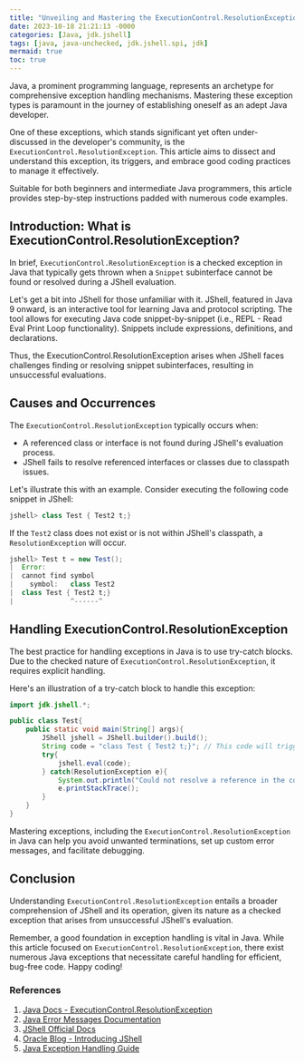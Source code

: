 ```yaml
---
title: "Unveiling and Mastering the ExecutionControl.ResolutionException in Java"
date: 2023-10-18 21:21:13 -0000
categories: [Java, jdk.jshell]
tags: [java, java-unchecked, jdk.jshell.spi, jdk]
mermaid: true
toc: true
---
```



Java, a prominent programming language, represents an archetype for comprehensive exception handling mechanisms. Mastering these exception types is paramount in the journey of establishing oneself as an adept Java developer.

One of these exceptions, which stands significant yet often under-discussed in the developer's community, is the `ExecutionControl.ResolutionException`. This article aims to dissect and understand this exception, its triggers, and embrace good coding practices to manage it effectively.

Suitable for both beginners and intermediate Java programmers, this article provides step-by-step instructions padded with numerous code examples.

## Introduction: What is ExecutionControl.ResolutionException?

In brief, `ExecutionControl.ResolutionException` is a checked exception in Java that typically gets thrown when a `Snippet` subinterface cannot be found or resolved during a JShell evaluation.

Let's get a bit into JShell for those unfamiliar with it. JShell, featured in Java 9 onward, is an interactive tool for learning Java and protocol scripting. The tool allows for executing Java code snippet-by-snippet (i.e., REPL - Read Eval Print Loop functionality). Snippets include expressions, definitions, and declarations. 

Thus, the ExecutionControl.ResolutionException arises when JShell faces challenges finding or resolving snippet subinterfaces, resulting in unsuccessful evaluations.

## Causes and Occurrences

The `ExecutionControl.ResolutionException` typically occurs when:

- A referenced class or interface is not found during JShell's evaluation process.
- JShell fails to resolve referenced interfaces or classes due to classpath issues.

Let's illustrate this with an example. Consider executing the following code snippet in JShell:

```java
jshell> class Test { Test2 t;}
```

If the `Test2` class does not exist or is not within JShell's classpath, a `ResolutionException` will occur.

```java
jshell> Test t = new Test();
|  Error:
|  cannot find symbol
|    symbol:   class Test2
|  class Test { Test2 t;}
|              ^------^
```

## Handling ExecutionControl.ResolutionException

The best practice for handling exceptions in Java is to use try-catch blocks. Due to the checked nature of `ExecutionControl.ResolutionException`, it requires explicit handling.

Here's an illustration of a try-catch block to handle this exception:

```java
import jdk.jshell.*;

public class Test{
    public static void main(String[] args){
        JShell jshell = JShell.builder().build();
        String code = "class Test { Test2 t;}"; // This code will trigger the resolution exception
        try{
            jshell.eval(code);
        } catch(ResolutionException e){
            System.out.println("Could not resolve a reference in the code snippet");
            e.printStackTrace();
        }
    }
}
```

Mastering exceptions, including the `ExecutionControl.ResolutionException` in Java can help you avoid unwanted terminations, set up custom error messages, and facilitate debugging.

## Conclusion

Understanding `ExecutionControl.ResolutionException` entails a broader comprehension of JShell and its operation, given its nature as a checked exception that arises from unsuccessful JShell's evaluation.

Remember, a good foundation in exception handling is vital in Java. While this article focused on `ExecutionControl.ResolutionException`, there exist numerous Java exceptions that necessitate careful handling for efficient, bug-free code. Happy coding!

### References
1. [Java Docs - ExecutionControl.ResolutionException](https://docs.oracle.com/en/java/javase/11/docs/api/jdk.jshell/jdk/jshell/ExecutionControl.ResolutionException.html)
2. [Java Error Messages Documentation](https://docs.oracle.com/en/java/javase/11/jshell/error-messages.html)
3. [JShell Official Docs](https://docs.oracle.com/javase/9/jshell/)
4. [Oracle Blog - Introducing JShell](https://blogs.oracle.com/javamagazine/the-new-jshell-feature-in-java-9)
5. [Java Exception Handling Guide](https://www.javatpoint.com/exception-handling-in-java)
